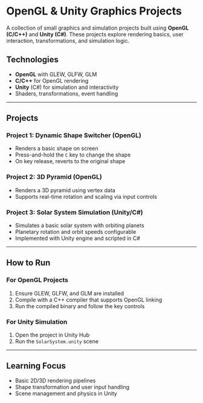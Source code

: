 #  OpenGL & Unity Graphics Projects

A collection of small graphics and simulation projects built using **OpenGL (C/C++)** and **Unity (C#)**. These projects explore rendering basics, user interaction, transformations, and simulation logic.

##  Technologies
- **OpenGL** with GLEW, GLFW, GLM  
- **C/C++** for OpenGL rendering  
- **Unity** (C#) for simulation and interactivity  
- Shaders, transformations, event handling

---

##  Projects

###  Project 1: Dynamic Shape Switcher (OpenGL)
- Renders a basic shape on screen
- Press-and-hold the `C` key to change the shape
- On key release, reverts to the original shape

### Project 2: 3D Pyramid (OpenGL)
- Renders a 3D pyramid using vertex data
- Supports real-time rotation and scaling via input controls

###  Project 3: Solar System Simulation (Unity/C#)
- Simulates a basic solar system with orbiting planets
- Planetary rotation and orbit speeds configurable
- Implemented with Unity engine and scripted in C#

---

##  How to Run

### For OpenGL Projects
1. Ensure GLEW, GLFW, and GLM are installed
2. Compile with a C++ compiler that supports OpenGL linking
3. Run the compiled binary and follow the key controls

### For Unity Simulation
1. Open the project in Unity Hub
2. Run the `SolarSystem.unity` scene

---

##  Learning Focus
- Basic 2D/3D rendering pipelines
- Shape transformation and user input handling
- Scene management and physics in Unity
